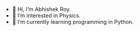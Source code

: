 - 👋 Hi, I’m Abhishek Roy.
- 👀 I’m interested in Physics.
- 🌱 I’m currently learning programming in Python.

<!---
aroy95/aroy95 is a ✨ special ✨ repository because its `README.md` (this file) appears on your GitHub profile.
You can click the Preview link to take a look at your changes.
--->
